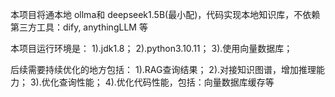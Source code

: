 本项目将通本地 ollma和 deepseek1.5B(最小配)，代码实现本地知识库，不依赖第三方工具：dify, anythingLLM 等

本项目运行环境是：
1).jdk1.8；
2).python3.10.11；
3).使用向量数据库；

后续需要持续优化的地方包括：
1).RAG查询结果；
2).对接知识图谱，增加推理能力；
3).优化查询性能；
4).优化代码性能，包括：向量数据库缓存等
